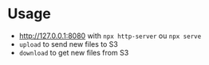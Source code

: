 # Usage
- http://127.0.0.1:8080 with `npx http-server` ou `npx serve` 
- `upload` to send new files to S3
- `download` to get new files from S3

